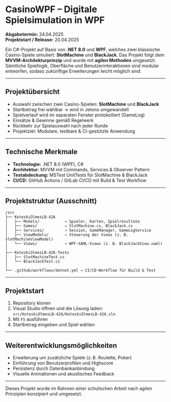 # CasinoWPF – Digitale Spielsimulation in WPF

**Abgabetermin:** 24.04.2025  
**Projektstart / Release:** 20.04.2025

Ein C#-Projekt auf Basis von **.NET 8.0** und **WPF**, welches zwei klassische Casino-Spiele simuliert: **SlotMachine** und **BlackJack**. Das Projekt folgt dem **MVVM-Architekturprinzip** und wurde mit **agilen Methoden** umgesetzt. Sämtliche Spiellogik, Oberfläche und Benutzerinteraktionen sind modular entworfen, sodass zukünftige Erweiterungen leicht möglich sind.

---

## Projektübersicht

- Auswahl zwischen zwei Casino-Spielen: **SlotMachine** und **BlackJack**
- Startbetrag frei wählbar → wird in Jetons umgewandelt
- Spielverlauf wird im separaten Fenster protokolliert (GameLog)
- Einsätze & Gewinne gemäß Regelwerk
- Rückkehr zur Spielauswahl nach jeder Runde
- Projektziel: Modulare, testbare & CI-gestützte Anwendung

---

## Technische Merkmale

- **Technologie:** .NET 8.0 (WPF), C#
- **Architektur:** MVVM mit Commands, Services & Observer Pattern
- **Testabdeckung:** MSTest UnitTests für SlotMachine & BlackJack
- **CI/CD:** GitHub Actions / GitLab CI/CD mit Build & Test Workflow

---

## Projektstruktur (Ausschnitt)

```plaintext
/src
├── KoteskiOlmesLB-426
│   ├── Models/           → Spieler, Karten, Spielresultate
│   ├── Games/            → SlotMachine.cs, BlackJack.cs
│   ├── Services/         → Session, GameManager, GameLogService
│   ├── ViewModels/       → Steuerung der Views (z. B. SlotMachineViewModel)
│   └── Views/            → WPF-XAML-Views (z. B. BlackJackView.xaml)
│
├── KoteskiOlmesLB-426-Tests
│   ├── SlotMachineTest.cs
│   └── BlackJackTest.cs
│
└── .github/workflows/dotnet.yml → CI/CD-Workflow für Build & Test
```

---

## Projektstart

1. Repository klonen
2. Visual Studio öffnen und die Lösung laden:  
   `src/KoteskiOlmesLB-426/KoteskiOlmesLB-426.sln`
3. Mit `F5` ausführen
4. Startbetrag eingeben und Spiel wählen

---

## Weiterentwicklungsmöglichkeiten

- Erweiterung um zusätzliche Spiele (z. B. Roulette, Poker)
- Einführung von Benutzerprofilen und Highscore
- Persistenz durch Datenbankanbindung
- Visuelle Animationen und akustisches Feedback

---

Dieses Projekt wurde im Rahmen einer schulischen Arbeit nach agilen Prinzipien konzipiert und umgesetzt.
